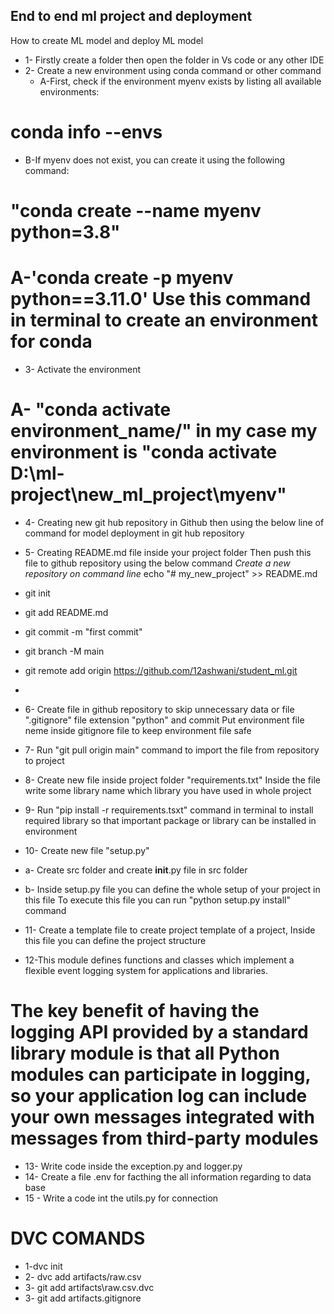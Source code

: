## End to end ml project and deployment
How to create ML model and deploy ML model
* 1- Firstly create a folder then open the folder in Vs code or any other IDE
* 2- Create a new environment using conda command or other command
   *  A-First, check if the environment myenv exists by listing all available environments:

# conda info --envs
* B-If myenv does not exist, you can create it using the following command:
# "conda create --name myenv python=3.8"


 # A-'conda create -p myenv python==3.11.0' Use this command in terminal to create an environment for conda
* 3- Activate the environment
# A- "conda activate environment_name/" in my case my environment is "conda activate D:\ml-project\new_ml_project\myenv"
* 4- Creating new git hub repository in Github then using the below line of command for model deployment
in git hub repository
* 5- Creating README.md file inside your project folder
Then push this file to github repository using the below command
*Create a new repository on command line*
echo "# my_new_project" >> README.md
* git init
* git add README.md 

* git commit -m "first commit"
* git branch -M main
* git remote add origin https://github.com/12ashwani/student_ml.git
*  

* 6- Create file in github repository to skip unnecessary data or file ".gitignore" file extension "python" and commit
Put environment file neme inside gitignore file to keep environment file safe
* 7- Run "git pull origin main" command to import the file from repository to project
* 8- Create new file inside project folder "requirements.txt" Inside the file write some library name which library you have used in whole project
* 9- Run "pip install -r requirements.tsxt" command in terminal to install required library so that important package or library can be installed in environment
* 10- Create new file "setup.py"
* a- Create src folder and create __init__.py file in src folder
* b- Inside setup.py file you can define the whole setup of your project in this file
To execute this file you can run "python setup.py install" command
* 11- Create a template file to create project template of a project,
Inside this file you can define the project structure
* 12-This module defines functions and classes which implement a flexible event logging system for applications and libraries.

# The key benefit of having the logging API provided by a standard library module is that all Python modules can participate in logging, so your application log can include your own messages integrated with messages from third-party modules
* 13- Write code inside the exception.py and logger.py
* 14- Create a file .env for facthing the all information regarding to data base
* 15 - Write a code int the utils.py for connection



# DVC COMANDS
* 1-dvc init
* 2- dvc add artifacts/raw.csv
* 3- git add artifacts\raw.csv.dvc
* 3- git add artifacts\.gitignore
